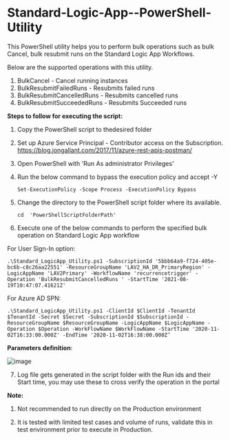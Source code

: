 # Standard-Logic-App--PowerShell-Utility
This PowerShell utility helps you to perform bulk operations such as bulk Cancel, bulk resubmit runs on the Standard Logic App Workflows.

Below are the supported operations with this utility.

1. BulkCancel - Cancel running instances
2. BulkResubmitFailedRuns - Resubmits failed runs
3. BulkResubmitCancelledRuns - Resubmits cancelled runs
4. BulkResubmitSucceededRuns - Resubmits Succeeded runs

**Steps to follow for executing the script:**

1. Copy the PowerShell script to thedesired folder

2. Set up Azure Service Principal - Contributor access on the Subscription. 
 https://blog.jongallant.com/2017/11/azure-rest-apis-postman/
 
3. Open PowerShell with 'Run As administrator Privileges'

4. Run the below command to bypass the execution policy  and accept -Y
       
       Set-ExecutionPolicy -Scope Process -ExecutionPolicy Bypass
       
5. Change the directory to the PowerShell script folder where its available.
      
       cd  'PowerShellScriptFolderPath'
      
6. Execute one of the below commands to perform the specified bulk operation on Standard Logic App workflow

For User Sign-In option:

	.\Standard_LogicApp_Utility.ps1 -SubscriptionId '5bbb64a9-f724-405e-bc6b-c8c26aa22551' -ResourceGroupName 'LAV2_HA_DR_PrimaryRegion' -LogicAppName 'LAV2Primary' -WorkflowName 'recurrencetrigger' -Operation 'BulkResubmitCancelledRuns ' -StartTime '2021-08-19T10:47:07.41621Z'

For Azure AD SPN:

	.\Standard_LogicApp_Utility.ps1 -ClientId $ClientId -TenantId $TenantId -Secret $Secret -SubscriptionId $SubscriptionId -ResourceGroupName $ResourceGroupName -LogicAppName $LogicAppName -Operation $Operation -WorkFlowName $WorkFlowName -StartTime '2020-11-02T16:33:00.000Z' -EndTime '2020-11-02T16:38:00.000Z’


**Parameters definition**:

![image](https://user-images.githubusercontent.com/82495659/130448718-875dbd14-a3d9-45cf-8a77-ae9c8a3a0d70.png)


	
7. Log file gets generated in the script folder with the Run ids and their Start time, you may use these to cross verify the operation in the portal

**Note:**

1. Not recommended to run directly on the Production environment

2. It is tested with limited test cases and volume of runs, validate this in test environment prior to execute in Production.
